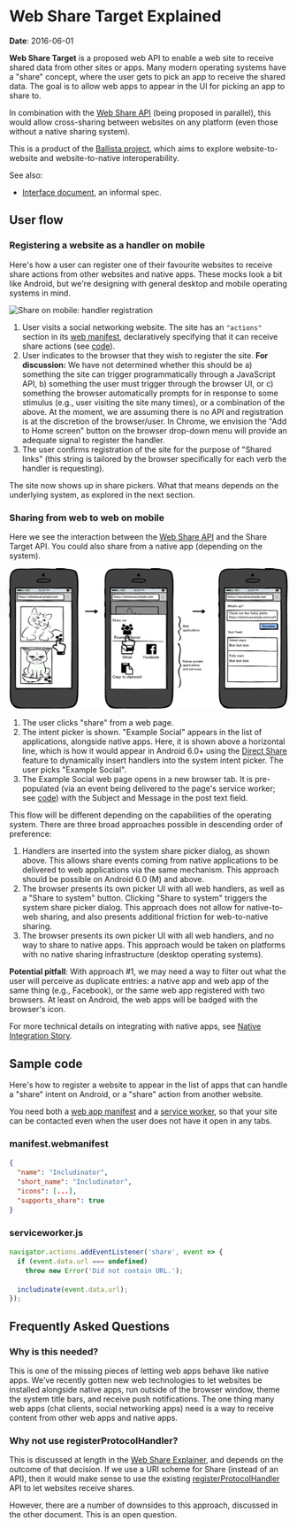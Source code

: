 # Web Share Target Explained

**Date**: 2016-06-01

**Web Share Target** is a proposed web API to enable a web site to receive
shared data from other sites or apps. Many modern operating systems have a
"share" concept, where the user gets to pick an app to receive the shared data.
The goal is to allow web apps to appear in the UI for picking an app to share
to.

In combination with the [Web Share API](../../share/docs/explainer.md) (being
proposed in parallel), this would allow cross-sharing between websites on any
platform (even those without a native sharing system).

This is a product of the [Ballista project](../../README.md), which aims to
explore website-to-website and website-to-native interoperability.

See also:
* [Interface document](interface.md), an informal spec.

## User flow

### Registering a website as a handler on mobile

Here's how a user can register one of their favourite websites to receive share
actions from other websites and native apps. These mocks look a bit like
Android, but we're designing with general desktop and mobile operating systems
in mind.

![Share on mobile: handler
registration](../../docs/mocks/share_mobile_handler.png)

1. User visits a social networking website. The site has an `"actions"` section
   in its [web manifest](https://w3c.github.io/manifest/), declaratively
   specifying that it can receive share actions (see [code](#sample-code)).
2. User indicates to the browser that they wish to register the site. **For
   discussion:** We have not determined whether this should be a) something the
   site can trigger programmatically through a JavaScript API, b) something the
   user must trigger through the browser UI, or c) something the browser
   automatically prompts for in response to some stimulus (e.g., user visiting
   the site many times), or a combination of the above. At the moment, we are
   assuming there is no API and registration is at the discretion of the
   browser/user. In Chrome, we envision the "Add to Home screen" button on the
   browser drop-down menu will provide an adequate signal to register the
   handler.
3. The user confirms registration of the site for the purpose of "Shared links"
   (this string is tailored by the browser specifically for each verb the
   handler is requesting).

The site now shows up in share pickers. What that means depends on the
underlying system, as explored in the next section.

### Sharing from web to web on mobile

Here we see the interaction between the [Web Share
API](../../share/docs/explainer.md) and the Share Target API. You could also
share from a native app (depending on the system).

![Share on mobile: web to web](../../docs/mocks/share_mobile_web_web.png)

1. The user clicks "share" from a web page.
2. The intent picker is shown. "Example Social" appears in the list of
   applications, alongside native apps. Here, it is shown above a horizontal
   line, which is how it would appear in Android 6.0+ using the [Direct
   Share](http://developer.android.com/about/versions/marshmallow/android-6.0.html#direct-share)
   feature to dynamically insert handlers into the system intent picker. The
   user picks "Example Social".
3. The Example Social web page opens in a new browser tab. It is pre-populated
   (via an event being delivered to the page's service worker; see
   [code](#sample-code)) with the Subject and Message in the post text field.

This flow will be different depending on the capabilities of the operating
system. There are three broad approaches possible in descending order of
preference:

1. Handlers are inserted into the system share picker dialog, as shown above.
   This allows share events coming from native applications to be delivered to
   web applications via the same mechanism. This approach should be possible on
   Android 6.0 (M) and above.
2. The browser presents its own picker UI with all web handlers, as well as a
   "Share to system" button. Clicking "Share to system" triggers the system
   share picker dialog. This approach does not allow for native-to-web sharing,
   and also presents additional friction for web-to-native sharing.
3. The browser presents its own picker UI with all web handlers, and no way to
   share to native apps. This approach would be taken on platforms with no
   native sharing infrastructure (desktop operating systems).

**Potential pitfall**: With approach #1, we may need a way to filter out what
the user will perceive as duplicate entries: a native app and web app of the
same thing (e.g., Facebook), or the same web app registered with two browsers.
At least on Android, the web apps will be badged with the browser's icon.

For more technical details on integrating with native apps, see [Native
Integration Story](../../docs/native.md).

## Sample code

Here's how to register a website to appear in the list of apps that can handle a
"share" intent on Android, or a "share" action from another website.

You need both a [web app manifest](https://w3c.github.io/manifest/) and a
[service
worker](http://slightlyoff.github.io/ServiceWorker/spec/service_worker/),
so that your site can be contacted even when the user does not have it open in
any tabs.

### manifest.webmanifest

```JSON
{
  "name": "Includinator",
  "short_name": "Includinator",
  "icons": [...],
  "supports_share": true
}
```

### serviceworker.js

```js
navigator.actions.addEventListener('share', event => {
  if (event.data.url === undefined)
    throw new Error('Did not contain URL.');

  includinate(event.data.url);
});
```

## Frequently Asked Questions

### Why is this needed?

This is one of the missing pieces of letting web apps behave like native apps.
We've recently gotten new web technologies to let websites be installed
alongside native apps, run outside of the browser window, theme the system title
bars, and receive push notifications. The one thing many web apps (chat clients,
social networking apps) need is a way to receive content from other web apps and
native apps.

### Why not use registerProtocolHandler?

This is discussed at length in the [Web Share
Explainer](../../share/docs/explainer.md), and depends on the outcome of that
decision. If we use a URI scheme for Share (instead of an API), then it would
make sense to use the existing
[registerProtocolHandler](https://developer.mozilla.org/en-US/docs/Web/API/Navigator/registerProtocolHandler)
API to let websites receive shares.

However, there are a number of downsides to this approach, discussed in the
other document. This is an open question.
